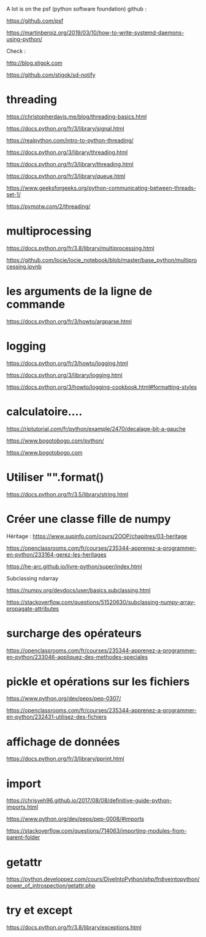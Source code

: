 A lot is on the psf (python software foundation) github :

https://github.com/psf

https://martinberoiz.org/2019/03/10/how-to-write-systemd-daemons-using-python/

Check :

http://blog.stigok.com

https://github.com/stigok/sd-notify

# threading

https://christopherdavis.me/blog/threading-basics.html

https://docs.python.org/fr/3/library/signal.html

https://realpython.com/intro-to-python-threading/

https://docs.python.org/3/library/threading.html

https://docs.python.org/fr/3/library/threading.html

https://docs.python.org/fr/3/library/queue.html

https://www.geeksforgeeks.org/python-communicating-between-threads-set-1/

https://pymotw.com/2/threading/

# multiprocessing

https://docs.python.org/fr/3.8/library/multiprocessing.html

https://github.com/locie/locie_notebook/blob/master/base_python/multiprocessing.ipynb

# les arguments de la ligne de commande

https://docs.python.org/fr/3/howto/argparse.html

# logging

https://docs.python.org/fr/3/howto/logging.html

https://docs.python.org/3/library/logging.html

https://docs.python.org/3/howto/logging-cookbook.html#formatting-styles

# calculatoire....

https://riptutorial.com/fr/python/example/2470/decalage-bit-a-gauche

https://www.bogotobogo.com/python/

https://www.bogotobogo.com

# Utiliser "".format()

https://docs.python.org/fr/3.5/library/string.html

# Créer une classe fille de numpy

Héritage : https://www.supinfo.com/cours/2OOP/chapitres/03-heritage

https://openclassrooms.com/fr/courses/235344-apprenez-a-programmer-en-python/233164-gerez-les-heritages

https://he-arc.github.io/livre-python/super/index.html

Subclassing ndarray

https://numpy.org/devdocs/user/basics.subclassing.html

https://stackoverflow.com/questions/51520630/subclassing-numpy-array-propagate-attributes

# surcharge des opérateurs 

https://openclassrooms.com/fr/courses/235344-apprenez-a-programmer-en-python/233046-appliquez-des-methodes-speciales

# pickle et opérations sur les fichiers

https://www.python.org/dev/peps/pep-0307/

https://openclassrooms.com/fr/courses/235344-apprenez-a-programmer-en-python/232431-utilisez-des-fichiers

# affichage de données 

https://docs.python.org/fr/3/library/pprint.html

# import

https://chrisyeh96.github.io/2017/08/08/definitive-guide-python-imports.html

https://www.python.org/dev/peps/pep-0008/#imports

https://stackoverflow.com/questions/714063/importing-modules-from-parent-folder

# getattr

https://python.developpez.com/cours/DiveIntoPython/php/frdiveintopython/power_of_introspection/getattr.php

# try et except

https://docs.python.org/fr/3.8/library/exceptions.html
